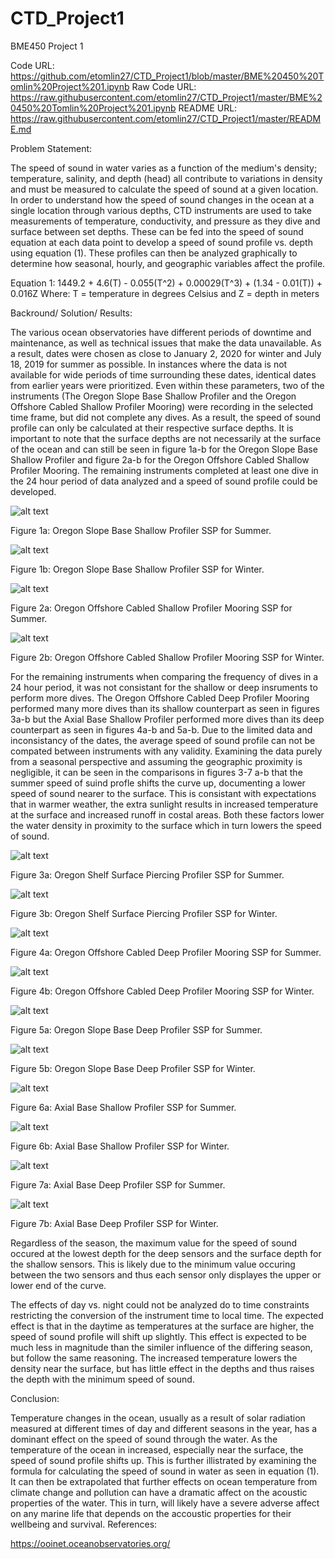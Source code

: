 # CTD_Project1
BME450 Project 1

Code URL: https://github.com/etomlin27/CTD_Project1/blob/master/BME%20450%20Tomlin%20Project%201.ipynb
Raw Code URL: https://raw.githubusercontent.com/etomlin27/CTD_Project1/master/BME%20450%20Tomlin%20Project%201.ipynb
README URL: https://raw.githubusercontent.com/etomlin27/CTD_Project1/master/README.md

Problem Statement:

The speed of sound in water varies as a function of the medium's density; temperature, salinity, and depth (head) all contribute to variations in density and must be measured to calculate the speed of sound at a given location. In order to understand how the speed of sound changes in the ocean at a single location through various depths, CTD instruments are used to take measurements of temperature, conductivity, and pressure as they dive and surface between set depths. These can be fed into the speed of sound equation at each data point to develop a speed of sound profile vs. depth using equation (1). These profiles can then be analyzed graphically to determine how seasonal, hourly, and geographic variables affect the profile.

Equation 1:     1449.2 + 4.6(T) - 0.055(T^2) + 0.00029(T^3) + (1.34 - 0.01(T)) + 0.016Z
Where: T = temperature in degrees Celsius and Z = depth in meters
  
Backround/ Solution/ Results:

The various ocean observatories have different periods of downtime and maintenance, as well as technical issues that make the data unavailable. As a result, dates were chosen as close to January 2, 2020 for winter and July 18, 2019 for summer as possible. In instances where the data is not available for wide periods of time surrounding these dates, identical dates from earlier years were prioritized. Even within these parameters, two of the instruments (The Oregon Slope Base Shallow Profiler and the Oregon Offshore Cabled Shallow Profiler Mooring) were recording in the selected time frame, but did not complete any dives. As a result, the speed of sound profile can only be calculated at their respective surface depths. It is important to note that the surface depths are not necessarily at the surface of the ocean and can still be seen in figure 1a-b for the Oregon Slope Base Shallow Profiler and figure 2a-b for the Oregon Offshore Cabled Shallow Profiler Mooring. The remaining instruments completed at least one dive in the 24 hour period of data analyzed and a speed of sound profile could be developed.

![alt text](https://github.com/etomlin27/CTD_Project1/blob/master/Figure3.png)

Figure 1a: Oregon Slope Base Shallow Profiler SSP for Summer.

![alt text](https://github.com/etomlin27/CTD_Project1/blob/master/Figure4.png)

Figure 1b: Oregon Slope Base Shallow Profiler SSP for Winter.

![alt text](https://github.com/etomlin27/CTD_Project1/blob/master/Figure7.png)

Figure 2a: Oregon Offshore Cabled Shallow Profiler Mooring SSP for Summer.

![alt text](https://github.com/etomlin27/CTD_Project1/blob/master/Figure8.png)

Figure 2b: Oregon Offshore Cabled Shallow Profiler Mooring SSP for Winter.

For the remaining instruments when comparing the frequency of dives in a 24 hour period, it was not consistant for the shallow or deep insruments to perform more dives. The Oregon Offshore Cabled Deep Profiler Mooring performed many more dives than its shallow counterpart as seen in figures 3a-b but the Axial Base Shallow Profiler performed more dives than its deep counterpart as seen in figures 4a-b and 5a-b. Due to the limited data and inconsistancy of the dates, the average speed of sound profile can not be compated between instruments with any validity. Examining the data purely from a seasonal perspective and assuming the geographic proximity is negligible, it can be seen in the comparisons in figures 3-7 a-b that the summer speed of suind profle shifts the curve up, documenting a lower speed of sound nearer to the surface. This is consistant with expectations that in warmer weather, the extra sunlight results in increased temperature at the surface and increased runoff in costal areas. Both these factors lower the water density in proximity to the surface which in turn lowers the speed of sound.

![alt text](https://github.com/etomlin27/CTD_Project1/blob/master/Figure1.png)

Figure 3a: Oregon Shelf Surface Piercing Profiler SSP for Summer.

![alt text](https://github.com/etomlin27/CTD_Project1/blob/master/Figure2.png)

Figure 3b: Oregon Shelf Surface Piercing Profiler SSP for Winter.

![alt text](https://github.com/etomlin27/CTD_Project1/blob/master/Figure5.png)

Figure 4a: Oregon Offshore Cabled Deep Profiler Mooring SSP for Summer.

![alt text](https://github.com/etomlin27/CTD_Project1/blob/master/Figure6.png)

Figure 4b: Oregon Offshore Cabled Deep Profiler Mooring SSP for Winter.

![alt text](https://github.com/etomlin27/CTD_Project1/blob/master/Figure9.png)

Figure 5a: Oregon Slope Base Deep Profiler SSP for Summer.

![alt text](https://github.com/etomlin27/CTD_Project1/blob/master/Figure10.png)

Figure 5b: Oregon Slope Base Deep Profiler SSP for Winter.

![alt text](https://github.com/etomlin27/CTD_Project1/blob/master/Figure11.png)

Figure 6a: Axial Base Shallow Profiler SSP for Summer.

![alt text](https://github.com/etomlin27/CTD_Project1/blob/master/Figure12.png)

Figure 6b: Axial Base Shallow Profiler SSP for Winter.

![alt text](https://github.com/etomlin27/CTD_Project1/blob/master/Figure13.png)

Figure 7a: Axial Base Deep Profiler SSP for Summer.

![alt text](https://github.com/etomlin27/CTD_Project1/blob/master/Figure14.png)

Figure 7b: Axial Base Deep Profiler SSP for Winter.

Regardless of the season, the maximum value for the speed of sound occured at the lowest depth for the deep sensors and the surface depth for the shallow sensors. This is likely due to the minimum value occuring between the two sensors and thus each sensor only displayes the upper or lower end of the curve. 

The effects of day vs. night could not be analyzed do to time constraints restricting the conversion of the instrument time to local time. The expected effect is that in the daytime as temperatures at the surface are higher, the speed of sound profile will shift up slightly. This effect is expected to be much less in magnitude than the similer influence of the differing season, but follow the same reasoning. The increased temperature lowers the density near the surface, but has little effect in the depths and thus raises the depth with the minimum speed of sound.


Conclusion:

Temperature changes in the ocean, usually as a result of solar radiation measured at different times of day and different seasons in the year, has a dominant effect on the speed of sound through the water. As the temperature of the ocean in increased, especially near the surface, the speed of sound profile shifts up. This is further illistrated by examining the formula for calculating the speed of sound in water as seen in equation (1). It can then be extrapolated that further effects on ocean temperature from climate change and pollution can have a dramatic affect on the acoustic properties of the water. This in turn, will likely have a severe adverse affect on any marine life that depends on the accoustic properties for their wellbeing and survival.
References:

https://ooinet.oceanobservatories.org/
